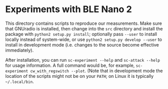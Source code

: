 # Experiments with BLE Nano 2 #

This directory contains scripts to reproduce our measurements. Make sure that
GNUradio is installed, then change into the `src` directory and install the
package with `python2 setup.py install`; optionally pass `--user` to install
locally instead of system-wide, or use `python2 setup.py develop --user` to
install in development mode (i.e. changes to the source become effective
immediately).

After installation, you can run `sc-experiment --help` and `sc-attack --help`
for usage information. A full command would be, for example, `sc-experiment
cw_with_regswitch --plot`. (Note that in development mode the location of the
scripts might not be on your `PATH`; on Linux it is typically `~/.local/bin`.
